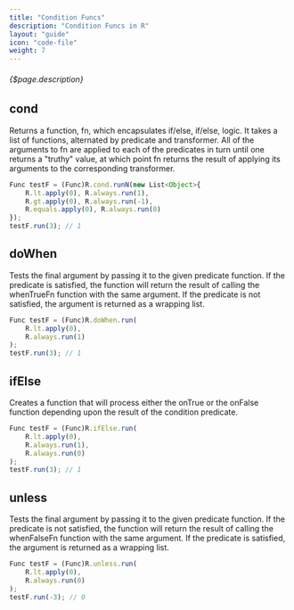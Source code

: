 ```yaml
---
title: "Condition Funcs"
description: "Condition Funcs in R"
layout: "guide"
icon: "code-file"
weight: 7
---
```


###### {$page.description}

<article id="1">

## cond

Returns a function, fn, which encapsulates if/else, if/else, logic.
It takes a list of functions, alternated by predicate and transformer.
All of the arguments to fn are applied to each of the predicates in turn until one returns a "truthy" value,
at which point fn returns the result of applying its arguments to the corresponding transformer.

```javascript
Func testF = (Func)R.cond.runN(new List<Object>{
    R.lt.apply(0), R.always.run(1),
    R.gt.apply(0), R.always.run(-1),
    R.equals.apply(0), R.always.run(0)
});
testF.run(3); // 1
```

</article>


<article id="2">

## doWhen

Tests the final argument by passing it to the given predicate function.
If the predicate is satisfied, the function will return the result of calling the whenTrueFn function with the same argument.
If the predicate is not satisfied, the argument is returned as a wrapping list.

```javascript
Func testF = (Func)R.doWhen.run(
    R.lt.apply(0),
    R.always.run(1)
);
testF.run(3); // 1
```

</article>


<article id="3">

## ifElse

Creates a function that will process either the onTrue or the onFalse function depending upon the result of the condition predicate.

```javascript
Func testF = (Func)R.ifElse.run(
    R.lt.apply(0),
    R.always.run(1),
    R.always.run(0)
);
testF.run(3); // 1
```

</article>


<article id="4">

## unless

Tests the final argument by passing it to the given predicate function.
If the predicate is not satisfied, the function will return the result of calling the whenFalseFn function with the same argument.
If the predicate is satisfied, the argument is returned as a wrapping list.

```javascript
Func testF = (Func)R.unless.run(
    R.lt.apply(0),
    R.always.run(0)
);
testF.run(-3); // 0
```

</article>
